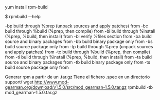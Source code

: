 yum install rpm-build


$ rpmbuild --help

  -bp                           build through %prep (unpack sources and apply patches) from <specfile>
  -bc                           build through %build (%prep, then compile) from <specfile>
  -bi                           build through %install (%prep, %build, then install) from <specfile>
  -bl                           verify %files section from <specfile>
  -ba                           build source and binary packages from <specfile>
  -bb                           build binary package only from <specfile>
  -bs                           build source package only from <specfile>
  -tp                           build through %prep (unpack sources and apply patches) from <tarball>
  -tc                           build through %build (%prep, then compile) from <tarball>
  -ti                           build through %install (%prep, %build, then install) from <tarball>
  -ta                           build source and binary packages from <tarball>
  -tb                           build binary package only from <tarball>
  -ts                           build source package only from <tarball>


Generar rpm a partir de un .tar.gz
Tiene el fichero .spec en un directorio support/
wget http://www.mod-gearman.org/download/v1.5.0/src/mod_gearman-1.5.0.tar.gz
rpmbuild -tb mod_gearman-1.5.0.tar.gz

